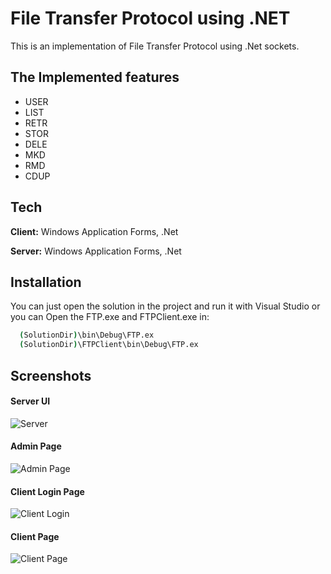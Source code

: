 # File Transfer Protocol using .NET

This is an implementation of File Transfer Protocol using .Net sockets.

## The Implemented features

- USER
- LIST
- RETR
- STOR
- DELE
- MKD
- RMD
- CDUP

## Tech

**Client:** Windows Application Forms, .Net

**Server:** Windows Application Forms, .Net

## Installation

You can just open the solution in the project and run it with Visual Studio or you can Open the FTP.exe and FTPClient.exe in:

```bash
  (SolutionDir)\bin\Debug\FTP.ex
  (SolutionDir)\FTPClient\bin\Debug\FTP.ex
```

## Screenshots

#### Server UI

![Server](https://s3.filebin.net/filebin/b9237d8adf19f2faae2a50c53fab363ffb1692322dfe3fae8682f80d99bb248e/7797b0ff126066a288e4f0c0d469331aab70d401f0cdb31529428f888e47a4a6?X-Amz-Algorithm=AWS4-HMAC-SHA256&X-Amz-Credential=7pMj6hGeoKewqmMQILjm%2F20231229%2Fus-east-1%2Fs3%2Faws4_request&X-Amz-Date=20231229T182059Z&X-Amz-Expires=30&X-Amz-SignedHeaders=host&response-cache-control=max-age%3D30&response-content-disposition=filename%3D%22Server_UI.png%22&response-content-type=image%2Fpng&X-Amz-Signature=90cd9d08fe7eca06d10954b93e49a3e9842c4a52e0db3f09da77bbab10c6f38e)

#### Admin Page

![Admin Page](https://s3.filebin.net/filebin/b9237d8adf19f2faae2a50c53fab363ffb1692322dfe3fae8682f80d99bb248e/301d9d46e1cd11de62fcde8431d732047e36a7d785099cdf64954f1b88ff309b?X-Amz-Algorithm=AWS4-HMAC-SHA256&X-Amz-Credential=7pMj6hGeoKewqmMQILjm%2F20231229%2Fus-east-1%2Fs3%2Faws4_request&X-Amz-Date=20231229T182140Z&X-Amz-Expires=30&X-Amz-SignedHeaders=host&response-cache-control=max-age%3D30&response-content-disposition=filename%3D%22Admin_Page_UI.png%22&response-content-type=image%2Fpng&X-Amz-Signature=afcfacb5f034b4fc9b2ee70fb080d3ba964fde6944a2f384c785421ecdc3908d)

#### Client Login Page

![Client Login](https://s3.filebin.net/filebin/b9237d8adf19f2faae2a50c53fab363ffb1692322dfe3fae8682f80d99bb248e/c5674b4b23c8bf6de01ca7a655649cadb2fea5e1892a01d53b3804404fa74596?X-Amz-Algorithm=AWS4-HMAC-SHA256&X-Amz-Credential=7pMj6hGeoKewqmMQILjm%2F20231229%2Fus-east-1%2Fs3%2Faws4_request&X-Amz-Date=20231229T182235Z&X-Amz-Expires=30&X-Amz-SignedHeaders=host&response-cache-control=max-age%3D30&response-content-disposition=filename%3D%22Client_Login_UI.png%22&response-content-type=image%2Fpng&X-Amz-Signature=a569d2fdfe398aeb8fd41823d1bb80c16208a8c4ecf2839a662df5615b8c8218)

#### Client Page

![Client Page](https://s3.filebin.net/filebin/b9237d8adf19f2faae2a50c53fab363ffb1692322dfe3fae8682f80d99bb248e/d95167aee951862f69455687925c73ed99f461393df81e84fd3eaafe806eb98a?X-Amz-Algorithm=AWS4-HMAC-SHA256&X-Amz-Credential=7pMj6hGeoKewqmMQILjm%2F20231229%2Fus-east-1%2Fs3%2Faws4_request&X-Amz-Date=20231229T182320Z&X-Amz-Expires=30&X-Amz-SignedHeaders=host&response-cache-control=max-age%3D30&response-content-disposition=filename%3D%22Client_UI.png%22&response-content-type=image%2Fpng&X-Amz-Signature=1a3c2f3b9314524e46a40aee72060dc82be4b11f2c0cde99fc7773efa6e27250)
